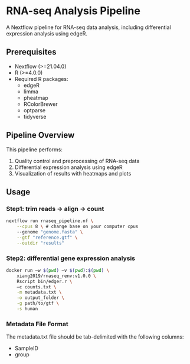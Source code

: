 # RNA-seq Analysis Pipeline

A Nextflow pipeline for RNA-seq data analysis, including differential expression analysis using edgeR.

## Prerequisites

- Nextflow (>=21.04.0)
- R (>=4.0.0)
- Required R packages:
  - edgeR
  - limma
  - pheatmap
  - RColorBrewer
  - optparse
  - tidyverse

## Pipeline Overview

This pipeline performs:
1. Quality control and preprocessing of RNA-seq data
2. Differential expression analysis using edgeR
3. Visualization of results with heatmaps and plots

## Usage

### Step1: trim reads -> align -> count

```bash
nextflow run rnaseq_pipeline.nf \
    --cpus 8 \ # change base on your computer cpus
    --genome "genome.fasta" \
    --gtf "reference.gtf" \
    --outdir "results"
```

### Step2: differential gene expression analysis
```bash
docker run –w $(pwd) –v $(pwd):$(pwd) \
    xiang2019/rnaseq_renv:v1.0.0 \
    Rscript bin/edger.r \
    –c counts.txt \
    -m metadata.txt \
    -o output_folder \
    -g path/to/gtf \
    -s human
```

### Metadata File Format

The metadata.txt file should be tab-delimited with the following columns:
- SampleID
- group

